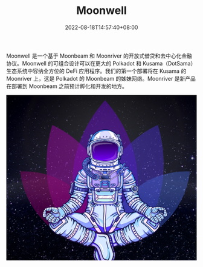 ﻿---
title: "Moonwell"
description: "Moonwell 是一个基于 Moonbeam 和 Moonriver 的开放式借贷和去中心化金融协议。Moonwell 的可组合设计可以在更大的 Polkadot 和 Kusama（DotSama）生态系统中容纳全方位的 DeFi 应用程序。"
date: 2022-08-18T14:57:40+08:00
lastmod: 2022-08-18T14:57:40+08:00
draft: false
authors: ["Simon"]
featuredImage: "moonwell.png"
tags: ["DeFi","Moonwell"]
categories: ["nfts"]
nfts: ["DeFi"]
blockchain: "Moonriver"
website: "https://moonwell.fi/"
twitter: "https://twitter.com/moonwelldefi"
discord: "https://discord.com/invite/moonwellfi"
telegram: "https://t.me/moonwellfichat"
github: ""
youtube: ""
twitch: ""
facebook: ""
instagram: ""
reddit: ""
medium: "https://moonwell.medium.com/"
steam: ""
gitbook: ""
googleplay: ""
appstore: ""
status: "Live"
weight: 
lightgallery: true
toc: true
pinned: false
recommend: false
recommend1: false
---
Moonwell 是一个基于 Moonbeam 和 Moonriver 的开放式借贷和去中心化金融协议。Moonwell 的可组合设计可以在更大的 Polkadot 和 Kusama（DotSama）生态系统中容纳全方位的 DeFi 应用程序。我们的第一个部署将在 Kusama 的 Moonriver 上，这是 Polkadot 的 Moonbeam 的姊妹网络。Moonriver 是新产品在部署到 Moonbeam 之前预计孵化和开发的地方。

![配图](0220818161706.png)